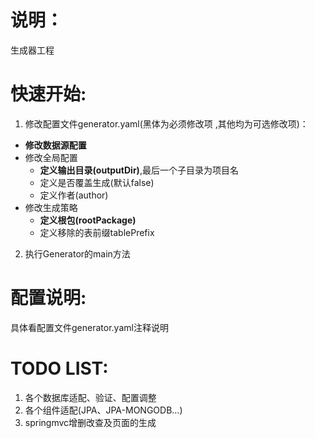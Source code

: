 说明：
== 
生成器工程

快速开始:
==
1. 修改配置文件generator.yaml(黑体为必须修改项 ,其他均为可选修改项)：

- **修改数据源配置**
- 修改全局配置
	- **定义输出目录(outputDir)**,最后一个子目录为项目名
 	- 定义是否覆盖生成(默认false)
 	- 定义作者(author)
- 修改生成策略
	- **定义根包(rootPackage)**
	- 定义移除的表前缀tablePrefix
	
2. 执行Generator的main方法	
	
配置说明:
==
具体看配置文件generator.yaml注释说明


TODO LIST:
==
1. 各个数据库适配、验证、配置调整
2. 各个组件适配(JPA、JPA-MONGODB...)
3. springmvc增删改查及页面的生成 


